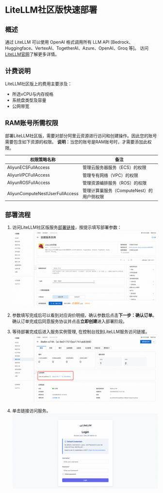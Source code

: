 # LiteLLM社区版快速部署

## 概述
通过 LiteLLM 可以使用 OpenAI 格式调用所有 LLM API [Bedrock、Huggingface、VertexAI、TogetherAI、Azure、OpenAI、Groq 等]。 访问[LiteLLM官网](https://www.litellm.ai/)了解更多详情。

## 计费说明
LiteLLM社区版上的费用主要涉及：

- 所选vCPU与内存规格
- 系统盘类型及容量
- 公网带宽

## RAM账号所需权限
部署LiteLLM社区版，需要对部分阿里云资源进行访问和创建操作。因此您的账号需要包含如下资源的权限。
  **说明**：当您的账号是RAM账号时，才需要添加此权限。

| 权限策略名称                          | 备注                                 |
|---------------------------------|------------------------------------|
| AliyunECSFullAccess             | 管理云服务器服务（ECS）的权限                   |
| AliyunVPCFullAccess             | 管理专有网络（VPC）的权限                     |
| AliyunROSFullAccess             | 管理资源编排服务（ROS）的权限                   |
| AliyunComputeNestUserFullAccess | 管理计算巢服务（ComputeNest）的用户侧权限         |

## 部署流程
1. 访问LiteLLM社区版服务[部署链接](https://computenest.console.aliyun.com/service/instance/create/cn-hangzhou?type=user&ServiceId=service-d57bfd6e5c724304bf55)，按提示填写部署参数：
    ![image.png](img.png)

2. 参数填写完成后可以看到对应询价明细，确认参数后点击**下一步：确认订单**。 确认订单完成后同意服务协议并点击**立即创建**进入部署阶段。

3. 等待部署完成后进入服务实例管理, 在控制台找到LiteLLM服务访问链接。
    ![image.png](img_1.png)

4. 单击链接访问服务。
    ![image.png](img_2.png)
